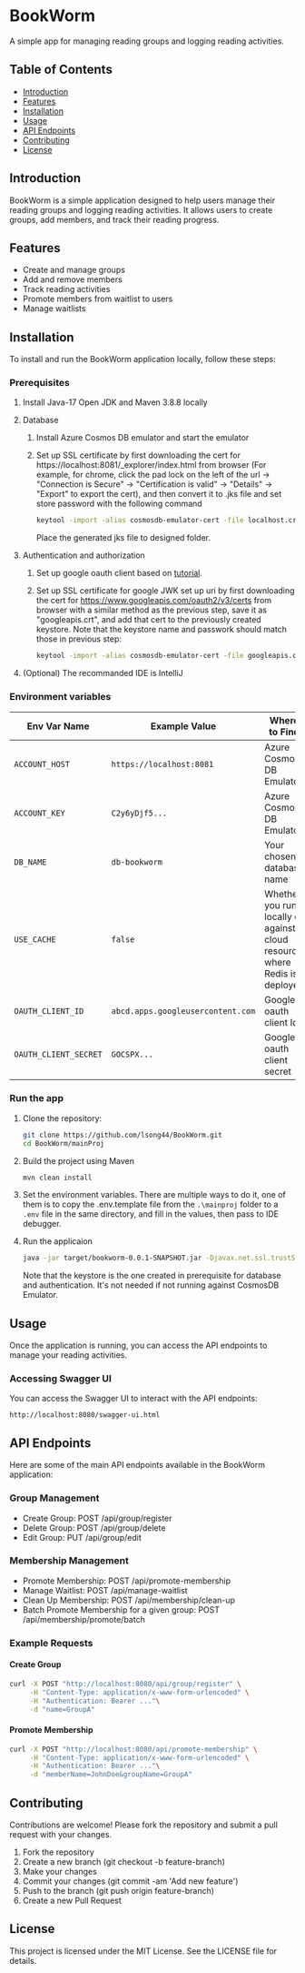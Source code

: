 # BookWorm

A simple app for managing reading groups and logging reading activities.

## Table of Contents

- [Introduction](#introduction)
- [Features](#features)
- [Installation](#installation)
- [Usage](#usage)
- [API Endpoints](#api-endpoints)
- [Contributing](#contributing)
- [License](#license)

## Introduction

BookWorm is a simple application designed to help users manage their reading groups and logging reading activities. It allows users to create groups, add members, and track their reading progress.

## Features

- Create and manage groups
- Add and remove members
- Track reading activities
- Promote members from waitlist to users
- Manage waitlists

## Installation

To install and run the BookWorm application locally, follow these steps:

### Prerequisites

1. Install Java-17 Open JDK and Maven 3.8.8 locally
1. Database
    1. Install Azure Cosmos DB emulator and start the emulator
    1. Set up SSL certificate by first downloading the cert for https://localhost:8081/_explorer/index.html from browser (For example, for chrome, click the pad lock on the left of the url -> "Connection is Secure" -> "Certification is valid" -> "Details" -> "Export" to export the cert), and then convert it to .jks file and set store password with the following command

        ```sh
        keytool -import -alias cosmosdb-emulator-cert -file localhost.crt -keystore local-ssl-keystore.jks -storepass changeit
        ```
        
        Place the generated jks file to designed folder.
1. Authentication and authorization
    1. Set up google oauth client based on [tutorial](https://cloud.google.com/solutions/sap/docs/abap-sdk/on-premises-or-any-cloud/latest/authentication-oauth-client-credentials).
    1. Set up SSL certificate for google JWK set up uri by first downloading the cert for https://www.googleapis.com/oauth2/v3/certs from browser with a similar method as the previous step, save it as "googleapis.crt", and add that cert to the previously created keystore. Note that the keystore name and passwork should match those in previous step:

        ```sh
        keytool -import -alias cosmosdb-emulator-cert -file googleapis.crt -keystore local-ssl-keystore.jks -storepass changeit
        ```

1. (Optional) The recommanded IDE is IntelliJ

### Environment variables

| Env Var Name           | Example Value           | Where to Find                       |
|------------------------|-------------------------|-------------------------------------|
| `ACCOUNT_HOST`         | `https://localhost:8081`| Azure Cosmos DB Emulator            |
| `ACCOUNT_KEY`         | `C2y6yDjf5...`          | Azure Cosmos DB Emulator           |
| `DB_NAME`    | `db-bookworm`            | Your chosen database name           |
| `USE_CACHE` | `false` | Whether you run locally or against a cloud resource where Redis is deployed |
| `OAUTH_CLIENT_ID` | `abcd.apps.googleusercontent.com`| Google oauth client Id|
| `OAUTH_CLIENT_SECRET`| `GOCSPX...` | Google oauth client secret|


### Run the app

1. Clone the repository:

   ```sh
   git clone https://github.com/lsong44/BookWorm.git
   cd BookWorm/mainProj
   ```

1. Build the project using Maven

    ```sh
    mvn clean install
    ```   
1. Set the environment variables. There are multiple ways to do it, one of them is to copy the .env.template file from the `.\mainproj` folder to a `.env` file in the same directory, and fill in the values, then pass to IDE debugger. 

1. Run the applicaion

    ```sh
    java -jar target/bookworm-0.0.1-SNAPSHOT.jar -Djavax.net.ssl.trustStorePassword=changeit -Djavax.net.ssl.trustStore=path/to/local-ssl-keystore.jks
    ```

    Note that the keystore is the one created in prerequisite for database and authentication. It's not needed if not running against CosmosDB Emulator.

## Usage
Once the application is running, you can access the API endpoints to manage your reading activities.

### Accessing Swagger UI
You can access the Swagger UI to interact with the API endpoints:
```
http://localhost:8080/swagger-ui.html
```

## API Endpoints
Here are some of the main API endpoints available in the BookWorm application:

### Group Management
- Create Group: POST /api/group/register
- Delete Group: POST /api/group/delete
- Edit Group: PUT /api/group/edit

### Membership Management
- Promote Membership: POST /api/promote-membership
- Manage Waitlist: POST /api/manage-waitlist
- Clean Up Membership: POST /api/membership/clean-up
- Batch Promote Membership for a given group: POST /api/membership/promote/batch

### Example Requests
#### Create Group
```sh
curl -X POST "http://localhost:8080/api/group/register" \
     -H "Content-Type: application/x-www-form-urlencoded" \
     -H "Authentication: Bearer ..."\
     -d "name=GroupA"
 ```

#### Promote Membership
```sh
curl -X POST "http://localhost:8080/api/promote-membership" \
     -H "Content-Type: application/x-www-form-urlencoded" \
     -H "Authentication: Bearer ..."\
     -d "memberName=JohnDoe&groupName=GroupA"
```

## Contributing
Contributions are welcome! Please fork the repository and submit a pull request with your changes.

1. Fork the repository
1. Create a new branch (git checkout -b feature-branch)
1. Make your changes
1. Commit your changes (git commit -am 'Add new feature')
1. Push to the branch (git push origin feature-branch)
1. Create a new Pull Request

## License
This project is licensed under the MIT License. See the LICENSE file for details.